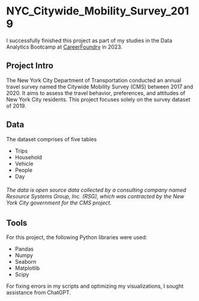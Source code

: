 # NYC_Citywide_Mobility_Survey_2019
I successfully finished this project as part of my studies in the Data Analytics Bootcamp at [CareerFoundry](https://careerfoundry.com) in 2023.
## Project Intro
The New York City Department of Transportation conducted an annual travel survey named the Citywide Mobility Survey (CMS) between 2017 and 2020.
It aims to assess the travel behavior, preferences, and attitudes of New York City residents.
This project focuses solely on the survey dataset of 2019.
## Data
The dataset comprises of five tables
* Trips
* Household
* Vehicle
* People
* Day
###### The data is open source data collected by a consulting company named Resource Systems Group, Inc. (RSG), which was contracted by the New York City government for the CMS project.
  
## Tools
For this project, the following Python libraries were used:
* Pandas
* Numpy
* Seaborn
* Matplotlib
* Scipy

For fixing errors in my scripts and optimizing my visualizations, I sought assistance from ChatGPT. 


